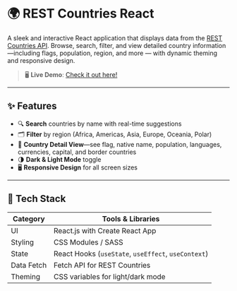 # 🌍 REST Countries React

A sleek and interactive React application that displays data from the [REST Countries API](https://restcountries.com). Browse, search, filter, and view detailed country information—including flags, population, region, and more — with dynamic theming and responsive design.

> 🖥️ **Live Demo**: [Check it out here!](https://ahmed-eltohfa.github.io/REST-Countries-React/)  

---

## ✨ Features

- 🔍 **Search** countries by name with real-time suggestions  
- 🗂️ **Filter** by region (Africa, Americas, Asia, Europe, Oceania, Polar)  
- 🌄 **Country Detail View**—see flag, native name, population, languages, currencies, capital, and border countries  
- 🌗 **Dark & Light Mode** toggle  
- 🖥️ **Responsive Design** for all screen sizes

---

## 🧰 Tech Stack

| Category    | Tools & Libraries                   |
|-------------|-------------------------------------|
| UI          | React.js with Create React App      |
| Styling     | CSS Modules / SASS                  |
| State       | React Hooks (`useState`, `useEffect`, `useContext`) |
| Data Fetch  | Fetch API for REST Countries |
| Theming     | CSS variables for light/dark mode   |


